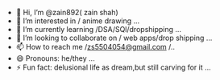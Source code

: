 - 👋 Hi, I’m @zain892( zain shah)
- 👀 I’m interested in / anime drawing ...
- 🌱 I’m currently learning /DSA/SQl/dropshipping ...
- 💞️ I’m looking to collaborate on / web apps/drop shipping  ...
- 📫 How to reach me /zs5504054@gmail.com /..
- 😄 Pronouns: he/they ...
- ⚡ Fun fact: delusional life as dream,but still carving for it  ...

<!---
zain892/zain892 is a ✨ special ✨ repository because its `README.md` (this file) appears on your GitHub profile.
You can click the Preview link to take a look at your changes.
--->
